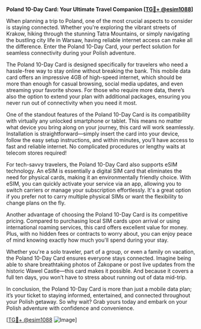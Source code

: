 **Poland 10-Day Card: Your Ultimate Travel Companion [[TG💪+ @esim1088](https://t.me/s/esim1088)]**

When planning a trip to Poland, one of the most crucial aspects to consider is staying connected. Whether you're exploring the vibrant streets of Krakow, hiking through the stunning Tatra Mountains, or simply navigating the bustling city life in Warsaw, having reliable internet access can make all the difference. Enter the Poland 10-Day Card, your perfect solution for seamless connectivity during your Polish adventure.

The Poland 10-Day Card is designed specifically for travelers who need a hassle-free way to stay online without breaking the bank. This mobile data card offers an impressive 4GB of high-speed internet, which should be more than enough for casual browsing, social media updates, and even streaming your favorite shows. For those who require more data, there’s also the option to extend your plan with additional packages, ensuring you never run out of connectivity when you need it most.

One of the standout features of the Poland 10-Day Card is its compatibility with virtually any unlocked smartphone or tablet. This means no matter what device you bring along on your journey, this card will work seamlessly. Installation is straightforward—simply insert the card into your device, follow the easy setup instructions, and within minutes, you’ll have access to fast and reliable internet. No complicated procedures or lengthy waits at telecom stores required!

For tech-savvy travelers, the Poland 10-Day Card also supports eSIM technology. An eSIM is essentially a digital SIM card that eliminates the need for physical cards, making it an environmentally friendly choice. With eSIM, you can quickly activate your service via an app, allowing you to switch carriers or manage your subscription effortlessly. It's a great option if you prefer not to carry multiple physical SIMs or want the flexibility to change plans on the fly.

Another advantage of choosing the Poland 10-Day Card is its competitive pricing. Compared to purchasing local SIM cards upon arrival or using international roaming services, this card offers excellent value for money. Plus, with no hidden fees or contracts to worry about, you can enjoy peace of mind knowing exactly how much you'll spend during your stay.

Whether you're a solo traveler, part of a group, or even a family on vacation, the Poland 10-Day Card ensures everyone stays connected. Imagine being able to share breathtaking photos of Zakopane or post live updates from the historic Wawel Castle—this card makes it possible. And because it covers a full ten days, you won’t have to stress about running out of data mid-trip.

In conclusion, the Poland 10-Day Card is more than just a mobile data plan; it’s your ticket to staying informed, entertained, and connected throughout your Polish getaway. So why wait? Grab yours today and embark on your Polish adventure with confidence and convenience. 

[[TG💪+ @esim1088](https://t.me/s/esim1088) ![Image](https://i.postimg.cc/Y0z9fWf4/image.png)]